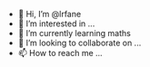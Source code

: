 - 👋 Hi, I’m @lrfane
- 👀 I’m interested in ...
- 🌱 I’m currently learning maths
- 💞️ I’m looking to collaborate on ...
- 📫 How to reach me ...


